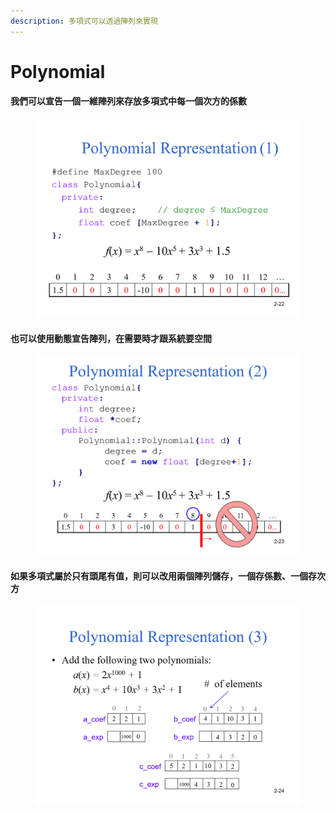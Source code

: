 ```yaml
---
description: 多項式可以透過陣列來實現
---
```


# Polynomial

#### 我們可以宣告一個一維陣列來存放多項式中每一個次方的係數

<figure><img src="../.gitbook/assets/圖片1.png" alt="" width="563"><figcaption></figcaption></figure>

#### 也可以使用動態宣告陣列，在需要時才跟系統要空間

<figure><img src="../.gitbook/assets/圖片2.png" alt="" width="563"><figcaption></figcaption></figure>

#### 如果多項式屬於只有頭尾有值，則可以改用兩個陣列儲存，一個存係數、一個存次方&#x20;

<figure><img src="../.gitbook/assets/圖片3.png" alt="" width="563"><figcaption></figcaption></figure>
